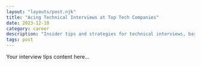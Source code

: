 ```yaml
---
layout: "layouts/post.njk"
title: "Acing Technical Interviews at Top Tech Companies"
date: 2023-12-10
category: career
description: "Insider tips and strategies for technical interviews, based on real experience conducting interviews at FAANG companies."
tags: post
---
```


Your interview tips content here...
